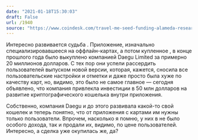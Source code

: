 ```yaml
---
date: "2021-01-18T15:30:03"
draft: False
url: /1940
source: "https://www.coindesk.com/travel-me-seed-funding-alameda-research"
---
```


Интересно развивается судьба . Приложение, изначально специализировавшееся на оффлайн-картах, а потом купленное , в конце прошлого года было выкуплено компанией Daegu Limited за примерно 20 миллионов долларов. С тех пор они успели рассердить пользователей выпуском новой версии, которая, кажется, сносила все пользовательские настройки и отметки и даже просто была хуже по качеству карт, но, видимо, это было не самое главное — сегодня объявлено, что компания привлекла инвестиции в 50 млн долларов на развитие криптографического кошелька внутри приложения.

Собственно, компания Daegu и до этого развивала какой-то свой кошелек и теперь понятно, что от приложения с картами им нужны только пользователи. Впрочем, насколько я помню, у них в  не было особого дохода, так и продали их, видимо, по цене пользователей. Интересно, а сделка уже окупилась же, да?
